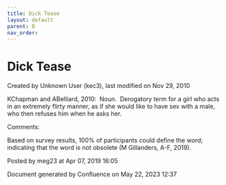 ```yaml
---
title: Dick Tease
layout: default
parent: D
nav_order:
---
```


# Dick Tease

Created by  Unknown User (kec3), last modified on Nov 29, 2010

KChapman and ABelliard, 2010:  Noun.  Derogatory term for a girl who acts in an extremely flirty manner, as if she would like to have sex with a male, who then refuses him when he asks her.

Comments:

Based on survey results, 100% of participants could define the word; indicating that the word is not obsolete (M Gillanders, A-F, 2019).

Posted by meg23 at Apr 07, 2019 16:05

Document generated by Confluence on May 22, 2023 12:37


